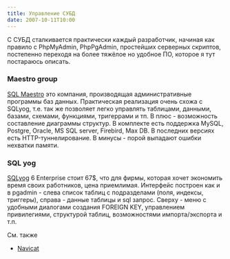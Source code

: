 ```yaml
---
title: Управление СУБД
date: 2007-10-11T10:00
---
```


С СУБД сталкивается практически каждый разработчик, начиная как правило с PhpMyAdmin, PhpPgAdmin, простейших серверных скриптов, постепенно переходя на более тяжёлое но удобное ПО, которое я тут постараюсь описать.

### Maestro group

[SQL Maestro](http://www.sqlmaestro.com/) это компания, производящая административные программы баз данных. Практическая реализация очень схожа с SQLyog, т.е. так же позволяет легко управлять таблицами, данными, базами, схемами, функциями, тригеррами и тп. В плюс - возможность составление диаграммы структур. В комплекте есть поддержка MySQL, Postgre, Oracle, MS SQL server, Firebird, Max DB. В последних версиях есть HTTP-туннелирование. В минусы - порой выпадают ошибки нехватки памяти.

### SQL yog

[SQLyog](http://www.webyog.com/en/) 6 Enterprise стоит 67$, что для фирмы, которая хочет экономить время своих работников, цена приемлимая. Интерфейс построен как и в pgadmin - слева список таблиц с подразделами (поля, индексы, триггеры), справа - данные таблицы и sql запрос. Сверху - меню с удобными диалогами создания FOREIGN KEY, управлением привилегиями, структурой таблиц, возможностями импорта/экспорта и т.п.

См. также

- [Navicat](http://www.navicat.com/download.html)